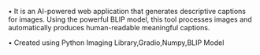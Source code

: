 • It is an AI-powered web application that generates descriptive captions for images.
Using the powerful BLIP model, this tool processes images and automatically produces human-readable meaningful captions.


• Created using Python Imaging Library,Gradio,Numpy,BLIP Model
